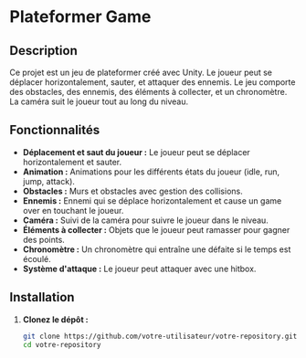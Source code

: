 # Plateformer Game

## Description

Ce projet est un jeu de plateformer créé avec Unity. Le joueur peut se déplacer horizontalement, sauter, et attaquer des ennemis. Le jeu comporte des obstacles, des ennemis, des éléments à collecter, et un chronomètre. La caméra suit le joueur tout au long du niveau.

## Fonctionnalités

- **Déplacement et saut du joueur :** Le joueur peut se déplacer horizontalement et sauter.
- **Animation :** Animations pour les différents états du joueur (idle, run, jump, attack).
- **Obstacles :** Murs et obstacles avec gestion des collisions.
- **Ennemis :** Ennemi qui se déplace horizontalement et cause un game over en touchant le joueur.
- **Caméra :** Suivi de la caméra pour suivre le joueur dans le niveau.
- **Éléments à collecter :** Objets que le joueur peut ramasser pour gagner des points.
- **Chronomètre :** Un chronomètre qui entraîne une défaite si le temps est écoulé.
- **Système d'attaque :** Le joueur peut attaquer avec une hitbox.

## Installation

1. **Clonez le dépôt :**
   ```bash
   git clone https://github.com/votre-utilisateur/votre-repository.git
   cd votre-repository
   ```
